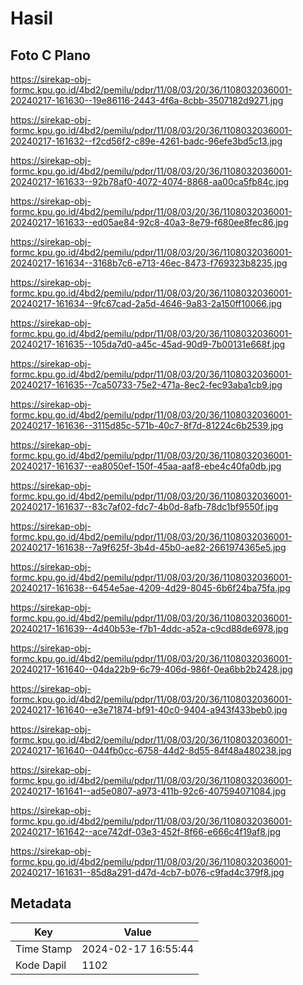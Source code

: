 # Hasil

## Foto C Plano

https://sirekap-obj-formc.kpu.go.id/4bd2/pemilu/pdpr/11/08/03/20/36/1108032036001-20240217-161630--19e86116-2443-4f6a-8cbb-3507182d9271.jpg

https://sirekap-obj-formc.kpu.go.id/4bd2/pemilu/pdpr/11/08/03/20/36/1108032036001-20240217-161632--f2cd56f2-c89e-4261-badc-96efe3bd5c13.jpg

https://sirekap-obj-formc.kpu.go.id/4bd2/pemilu/pdpr/11/08/03/20/36/1108032036001-20240217-161633--92b78af0-4072-4074-8868-aa00ca5fb84c.jpg

https://sirekap-obj-formc.kpu.go.id/4bd2/pemilu/pdpr/11/08/03/20/36/1108032036001-20240217-161633--ed05ae84-92c8-40a3-8e79-f680ee8fec86.jpg

https://sirekap-obj-formc.kpu.go.id/4bd2/pemilu/pdpr/11/08/03/20/36/1108032036001-20240217-161634--3168b7c6-e713-46ec-8473-f769323b8235.jpg

https://sirekap-obj-formc.kpu.go.id/4bd2/pemilu/pdpr/11/08/03/20/36/1108032036001-20240217-161634--9fc67cad-2a5d-4646-9a83-2a150ff10066.jpg

https://sirekap-obj-formc.kpu.go.id/4bd2/pemilu/pdpr/11/08/03/20/36/1108032036001-20240217-161635--105da7d0-a45c-45ad-90d9-7b00131e668f.jpg

https://sirekap-obj-formc.kpu.go.id/4bd2/pemilu/pdpr/11/08/03/20/36/1108032036001-20240217-161635--7ca50733-75e2-471a-8ec2-fec93aba1cb9.jpg

https://sirekap-obj-formc.kpu.go.id/4bd2/pemilu/pdpr/11/08/03/20/36/1108032036001-20240217-161636--3115d85c-571b-40c7-8f7d-81224c6b2539.jpg

https://sirekap-obj-formc.kpu.go.id/4bd2/pemilu/pdpr/11/08/03/20/36/1108032036001-20240217-161637--ea8050ef-150f-45aa-aaf8-ebe4c40fa0db.jpg

https://sirekap-obj-formc.kpu.go.id/4bd2/pemilu/pdpr/11/08/03/20/36/1108032036001-20240217-161637--83c7af02-fdc7-4b0d-8afb-78dc1bf9550f.jpg

https://sirekap-obj-formc.kpu.go.id/4bd2/pemilu/pdpr/11/08/03/20/36/1108032036001-20240217-161638--7a9f625f-3b4d-45b0-ae82-2661974365e5.jpg

https://sirekap-obj-formc.kpu.go.id/4bd2/pemilu/pdpr/11/08/03/20/36/1108032036001-20240217-161638--6454e5ae-4209-4d29-8045-6b6f24ba75fa.jpg

https://sirekap-obj-formc.kpu.go.id/4bd2/pemilu/pdpr/11/08/03/20/36/1108032036001-20240217-161639--4d40b53e-f7b1-4ddc-a52a-c9cd88de6978.jpg

https://sirekap-obj-formc.kpu.go.id/4bd2/pemilu/pdpr/11/08/03/20/36/1108032036001-20240217-161640--04da22b9-6c79-406d-986f-0ea6bb2b2428.jpg

https://sirekap-obj-formc.kpu.go.id/4bd2/pemilu/pdpr/11/08/03/20/36/1108032036001-20240217-161640--e3e71874-bf91-40c0-9404-a943f433beb0.jpg

https://sirekap-obj-formc.kpu.go.id/4bd2/pemilu/pdpr/11/08/03/20/36/1108032036001-20240217-161640--044fb0cc-6758-44d2-8d55-84f48a480238.jpg

https://sirekap-obj-formc.kpu.go.id/4bd2/pemilu/pdpr/11/08/03/20/36/1108032036001-20240217-161641--ad5e0807-a973-411b-92c6-407594071084.jpg

https://sirekap-obj-formc.kpu.go.id/4bd2/pemilu/pdpr/11/08/03/20/36/1108032036001-20240217-161642--ace742df-03e3-452f-8f66-e666c4f19af8.jpg

https://sirekap-obj-formc.kpu.go.id/4bd2/pemilu/pdpr/11/08/03/20/36/1108032036001-20240217-161631--85d8a291-d47d-4cb7-b076-c9fad4c379f8.jpg


## Metadata

| Key        | Value               |
| ---------- | ------------------- |
| Time Stamp | 2024-02-17 16:55:44 |
| Kode Dapil | 1102                |



